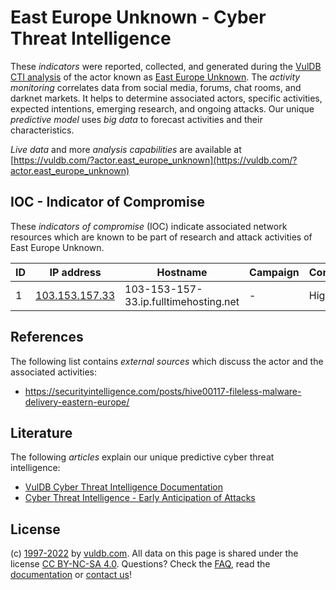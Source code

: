 # East Europe Unknown - Cyber Threat Intelligence

These _indicators_ were reported, collected, and generated during the [VulDB CTI analysis](https://vuldb.com/?kb.cti) of the actor known as [East Europe Unknown](https://vuldb.com/?actor.east_europe_unknown). The _activity monitoring_ correlates data from social media, forums, chat rooms, and darknet markets. It helps to determine associated actors, specific activities, expected intentions, emerging research, and ongoing attacks. Our unique _predictive model_ uses _big data_ to forecast activities and their characteristics.

_Live data_ and more _analysis capabilities_ are available at [https://vuldb.com/?actor.east_europe_unknown](https://vuldb.com/?actor.east_europe_unknown)

## IOC - Indicator of Compromise

These _indicators of compromise_ (IOC) indicate associated network resources which are known to be part of research and attack activities of East Europe Unknown.

ID | IP address | Hostname | Campaign | Confidence
-- | ---------- | -------- | -------- | ----------
1 | [103.153.157.33](https://vuldb.com/?ip.103.153.157.33) | 103-153-157-33.ip.fulltimehosting.net | - | High

## References

The following list contains _external sources_ which discuss the actor and the associated activities:

* https://securityintelligence.com/posts/hive00117-fileless-malware-delivery-eastern-europe/

## Literature

The following _articles_ explain our unique predictive cyber threat intelligence:

* [VulDB Cyber Threat Intelligence Documentation](https://vuldb.com/?kb.cti)
* [Cyber Threat Intelligence - Early Anticipation of Attacks](https://www.scip.ch/en/?labs.20201022)

## License

(c) [1997-2022](https://vuldb.com/?kb.changelog) by [vuldb.com](https://vuldb.com/?kb.about). All data on this page is shared under the license [CC BY-NC-SA 4.0](https://creativecommons.org/licenses/by-nc-sa/4.0/). Questions? Check the [FAQ](https://vuldb.com/?kb.faq), read the [documentation](https://vuldb.com/?kb) or [contact us](https://vuldb.com/?contact)!
